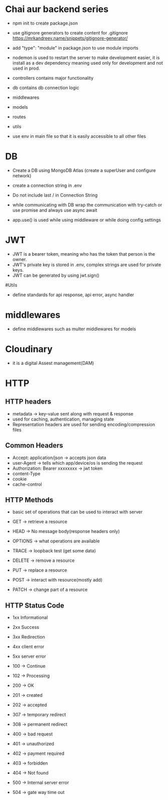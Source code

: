 # Chai aur backend series

- npm init to create package.json
- use gitignore generators to create content for .gitignore https://mrkandreev.name/snippets/gitignore-generator/
- add "type": "module" in package.json to use module imports
- nodemon is used to restart the server to make development easier, it is install as a dev dependency meaning used only for development and not used in prod.
- controllers contains major functionality
- db contains db connection logic
- middlewares
- models
- routes
- utils

- use env in main file so that it is easily accessible to all other files

# DB

- Create a DB using MongoDB Atlas (create a superUser and configure network)
- create a connection string in .env
- Do not include last / in Connection String
- while communicating with DB wrap the communication with try-catch or use promise and always use async await

- app.use() is used while using middleware or while doing config settings

# JWT

- JWT is a bearer token, meaning who has the token that person is the owner.
- JWT's private key is stored in .env, complex strings are used for private keys.
- JWT can be generated by using jwt.sign()

#Utils

- define standards for api response, api error, async handler

# middlewares

- define middlewares such as multer middlewares for models

# Cloudinary

- it is a digital Assest management(DAM)

# HTTP

## HTTP headers

- metadata -> key-value sent along with request & response
- used for caching, authentication, managing state
- Representation headers are used for sending encoding/compression files

## Common Headers

- Accept: application/json -> accepts json data
- user-Agent -> tells which app/device/os is sending the request
- Authorization: Bearer xxxxxxxx -> jwt token
- content-Type
- cookie
- cache-control

## HTTP Methods

- basic set of operations that can be used to interact with server

- GET -> retrieve a resource
- HEAD -> No message body(response headers only)
- OPTIONS -> what operations are available
- TRACE -> loopback test (get some data)
- DELETE -> remove a resource
- PUT -> replace a resource
- POST -> interact with resource(mostly add)
- PATCH -> change part of a resource

## HTTP Status Code

- 1xx Informational
- 2xx Success
- 3xx Redirection
- 4xx client error
- 5xx server error

- 100 -> Continue
- 102 -> Processing
- 200 -> OK
- 201 -> created
- 202 -> accepted
- 307 -> temporary redirect
- 308 -> permanent redirect
- 400 -> bad request
- 401 -> unauthorized
- 402 -> payment required
- 403 -> forbidden
- 404 -> Not found
- 500 -> Internal server error
- 504 -> gate way time out
